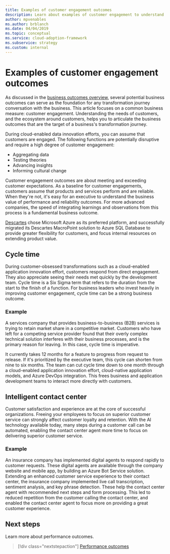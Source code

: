 ```yaml
---
title: Examples of customer engagement outcomes
description: Learn about examples of customer engagement to understand the needs of customers and the ecosystem around them during their business transformation journey.
author: mpvenables
ms.author: brblanch
ms.date: 04/04/2019
ms.topic: conceptual
ms.service: cloud-adoption-framework
ms.subservice: strategy
ms.custom: internal
---
```


<!-- cSpell:ignore ExakTime -->

# Examples of customer engagement outcomes

As discussed in the [business outcomes overview](./index.md), several potential business outcomes can serve as the foundation for any transformation journey conversation with the business. This article focuses on a common business measure: customer engagement. Understanding the needs of customers, and the ecosystem around customers, helps you to articulate the business outcomes that are the target of a business's transformation journey.

During cloud-enabled data innovation efforts, you can assume that customers are engaged. The following functions are potentially disruptive and require a high degree of customer engagement:

- Aggregating data
- Testing theories
- Advancing insights
- Informing cultural change

Customer engagement outcomes are about meeting and exceeding customer expectations. As a baseline for customer engagements, customers assume that products and services perform and are reliable. When they're not, it's easy for an executive to understand the business value of performance and reliability outcomes. For more advanced companies, the speed of integrating learnings and observations from this process is a fundamental business outcome.

[Descartes](https://customers.microsoft.com/story/724203-the-descartes-systems-group-travel-and-transportation-azure-sql-database) chose Microsoft Azure as its preferred platform, and successfully migrated its Descartes MacroPoint solution to Azure SQL Database to provide greater flexibility for customers, and focus internal resources on extending product value.

## Cycle time

During customer-obsessed transformations such as a cloud-enabled application innovation effort, customers respond from direct engagement. They also appreciate seeing their needs met quickly by the development team. Cycle time is a Six Sigma term that refers to the duration from the start to the finish of a function. For business leaders who invest heavily in improving customer engagement, cycle time can be a strong business outcome.

### Example

A services company that provides business-to-business (B2B) services is trying to retain market share in a competitive market. Customers who have left for a competing service provider found that their overly complex technical solution interferes with their business processes, and is the primary reason for leaving. In this case, cycle time is imperative.

It currently takes 12 months for a feature to progress from request to release. If it's prioritized by the executive team, this cycle can shorten from nine to six months. The team can cut cycle time down to one month through a cloud-enabled application innovation effort, cloud-native application models, and Azure DevOps integration. This frees business and application development teams to interact more directly with customers.

## Intelligent contact center

Customer satisfaction and experience are at the core of successful organizations. Freeing your employees to focus on superior customer service can strongly affect customer loyalty and retention. With the AI technology available today, many steps during a customer call can be automated, enabling the contact center agent more time to focus on delivering superior customer service.

### Example

An insurance company has implemented digital agents to respond rapidly to customer requests. These digital agents are available through the company website and mobile app, by building an Azure Bot Service solution. Extending an enhanced customer service experience to their contact center, the insurance company implemented live call transcription, sentiment analysis, and key phrase detection. These help the contact center agent with recommended next steps and form processing. This led to reduced repetition from the customer calling the contact center, and enabled the contact center agent to focus more on providing a great customer experience.

## Next steps

Learn more about performance outcomes.

> [!div class="nextstepaction"]
> [Performance outcomes](./performance-outcomes.md)
